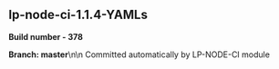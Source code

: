 ## lp-node-ci-1.1.4-YAMLs

**Build number - 378**

**Branch: master**\n\n Committed automatically by LP-NODE-CI module